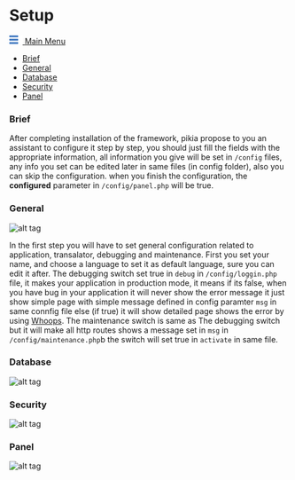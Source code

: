 # Setup

[![alt return](https://raw.githubusercontent.com/fiesta-framework/Art/master/Resources/signs.png) Main Menu](https://github.com/fiesta-framework/Docs/tree/3.2/#index)

- [Brief](#brief)
- [General](#general)
- [Database](#database)
- [Security](#security)
- [Panel](#panel)

### Brief

After completing installation of the framework, pikia propose to you an assistant to configure it step by step, you should just fill the fields with the appropriate information, all information you give will be set in `/config` files, any info you set can be edited later in same files (in config folder), also you can skip the configuration. when you finish the configuration, the **configured** parameter in `/config/panel.php` will be true.

### General
![alt tag](https://raw.githubusercontent.com/fiesta-framework/Docs/3.2/rsrc/setup/general.png)

In the first step you will have to set general configuration related to application, transalator, debugging and maintenance. First you set your name, and choose a language to set it as default language, sure you can edit it after.
The debugging switch set true in `debug` in `/config/loggin.php` file, it makes your application in production mode, it means if its false, when you have bug in your application it will never show the error message it just show simple page with simple message defined in config paramter `msg` in same connfig file else (if true) it will show detailed page shows the error by using [Whoops](https://github.com/filp/whoops).
The maintenance switch is same as The debugging switch but it will make all http routes shows a message set in `msg` in `/config/maintenance.php`b the switch will set true in `activate` in same file.
### Database
![alt tag](https://raw.githubusercontent.com/fiesta-framework/Docs/3.2/rsrc/setup/database.png)
### Security
![alt tag](https://raw.githubusercontent.com/fiesta-framework/Docs/3.2/rsrc/setup/security.png)
### Panel
![alt tag](https://raw.githubusercontent.com/fiesta-framework/Docs/3.2/rsrc/setup/panel.png)